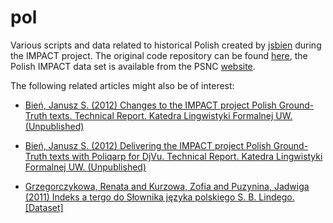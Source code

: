 pol
===

Various scripts and data related to historical Polish created by [jsbien](http://fleksem.klf.uw.edu.pl/~jsbien/ "jsbien") during the IMPACT project. The original code repository can be found [here](https://bitbucket.org/jsbien/pol), the Polish IMPACT data set is available from the PSNC [website](http://dl.psnc.pl/activities/projekty/impact/results/). 

The following related articles might also  be of interest:


- [Bień, Janusz S. (2012) Changes to the IMPACT project Polish Ground-Truth texts. Technical Report. Katedra Lingwistyki Formalnej UW. (Unpublished)](http://bc.klf.uw.edu.pl/288/) 

- [Bień, Janusz S. (2012) Delivering the IMPACT project Polish Ground-Truth texts with Poliqarp for DjVu. Technical Report. Katedra Lingwistyki Formalnej UW. (Unpublished)](http://bc.klf.uw.edu.pl/289/) 

- [Grzegorczykowa, Renata and Kurzowa, Zofia and Puzynina, Jadwiga (2011) Indeks a tergo do Słownika języka polskiego S. B. Lindego. [Dataset]](http://eprints.wbl.klf.uw.edu.pl/61/)






